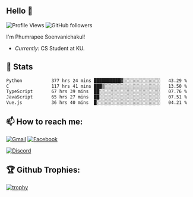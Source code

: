 
<h2>Hello 👋</h2> 

![Profile Views](https://komarev.com/ghpvc/?username=Homiez09&label=Profile%20views&color=0e75b6&style=flat)
![GitHub followers](https://img.shields.io/github/followers/HomieZ09.svg?style=social&label=Follow)


I'm Phumrapee Soenvanichakul!

- <i>Currently:</i> CS Student at KU.

<h2>👀 Stats</h2>

<!--START_SECTION:waka-->

```txt
Python           377 hrs 24 mins ██████████▓░░░░░░░░░░░░░░   43.29 %
C                117 hrs 41 mins ███▒░░░░░░░░░░░░░░░░░░░░░   13.50 %
TypeScript       67 hrs 39 mins  ██░░░░░░░░░░░░░░░░░░░░░░░   07.76 %
JavaScript       65 hrs 27 mins  ██░░░░░░░░░░░░░░░░░░░░░░░   07.51 %
Vue.js           36 hrs 40 mins  █░░░░░░░░░░░░░░░░░░░░░░░░   04.21 %
```

<!--END_SECTION:waka-->

<h2>📫 How to reach me:</h2>

<a href="mailto:phumrapeesoen1@gmail.com">![Gmail](https://img.shields.io/badge/Gmail-D14836?style=for-the-badge&logo=gmail&logoColor=white)</a> 
<a href="https://web.facebook.com/phumrapee.soenvanichakul.3/">![Facebook](https://img.shields.io/badge/Facebook-4267B2?style=for-the-badge&logo=facebook&logoColor=white)</a>

<a href="https://discord.gg/EWnAEUtFVm">![Discord](https://discord.c99.nl/widget/theme-1/297740667784921089.png)</a> 

<h2>🏆 Github Trophies:</h2>

[![trophy](https://github-profile-trophy.vercel.app/?username=Homiez09&theme=discord&row=1)](https://github.com/ryo-ma/github-profile-trophy)
